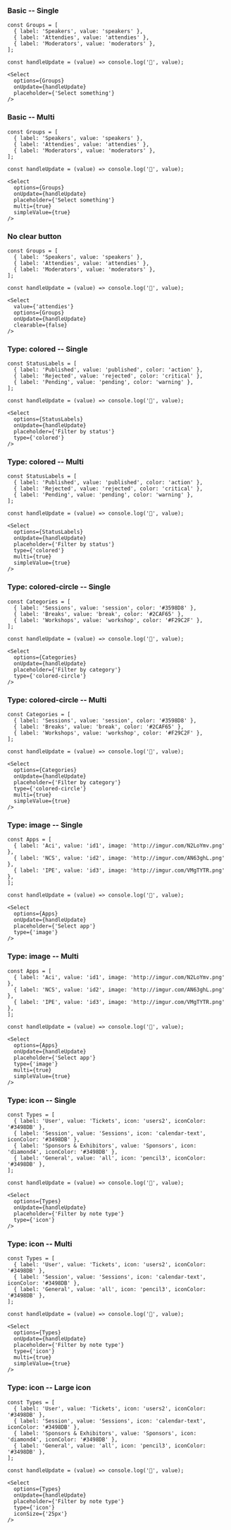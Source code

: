 
### Basic -- Single

    const Groups = [
      { label: 'Speakers', value: 'speakers' },
      { label: 'Attendies', value: 'attendies' },
      { label: 'Moderators', value: 'moderators' },
    ];

    const handleUpdate = (value) => console.log('🐳', value);

    <Select
      options={Groups}
      onUpdate={handleUpdate}
      placeholder={'Select something'}
    />

### Basic -- Multi

    const Groups = [
      { label: 'Speakers', value: 'speakers' },
      { label: 'Attendies', value: 'attendies' },
      { label: 'Moderators', value: 'moderators' },
    ];

    const handleUpdate = (value) => console.log('🐳', value);

    <Select
      options={Groups}
      onUpdate={handleUpdate}
      placeholder={'Select something'}
      multi={true}
      simpleValue={true}
    />

### No clear button

    const Groups = [
      { label: 'Speakers', value: 'speakers' },
      { label: 'Attendies', value: 'attendies' },
      { label: 'Moderators', value: 'moderators' },
    ];

    const handleUpdate = (value) => console.log('🐳', value);

    <Select
      value={'attendies'}
      options={Groups}
      onUpdate={handleUpdate}
      clearable={false}
    />

### Type: colored -- Single

    const StatusLabels = [
      { label: 'Published', value: 'published', color: 'action' },
      { label: 'Rejected', value: 'rejected', color: 'critical' },
      { label: 'Pending', value: 'pending', color: 'warning' },
    ];

    const handleUpdate = (value) => console.log('🐳', value);

    <Select
      options={StatusLabels}
      onUpdate={handleUpdate}
      placeholder={'Filter by status'}
      type={'colored'}
    />

### Type: colored -- Multi

    const StatusLabels = [
      { label: 'Published', value: 'published', color: 'action' },
      { label: 'Rejected', value: 'rejected', color: 'critical' },
      { label: 'Pending', value: 'pending', color: 'warning' },
    ];

    const handleUpdate = (value) => console.log('🐳', value);

    <Select
      options={StatusLabels}
      onUpdate={handleUpdate}
      placeholder={'Filter by status'}
      type={'colored'}
      multi={true}
      simpleValue={true}
    />

### Type: colored-circle -- Single

    const Categories = [
      { label: 'Sessions', value: 'session', color: '#3598D8' },
      { label: 'Breaks', value: 'break', color: '#2CAF65' },
      { label: 'Workshops', value: 'workshop', color: '#F29C2F' },
    ];

    const handleUpdate = (value) => console.log('🐳', value);

    <Select
      options={Categories}
      onUpdate={handleUpdate}
      placeholder={'Filter by category'}
      type={'colored-circle'}
    />

### Type: colored-circle -- Multi

    const Categories = [
      { label: 'Sessions', value: 'session', color: '#3598D8' },
      { label: 'Breaks', value: 'break', color: '#2CAF65' },
      { label: 'Workshops', value: 'workshop', color: '#F29C2F' },
    ];

    const handleUpdate = (value) => console.log('🐳', value);

    <Select
      options={Categories}
      onUpdate={handleUpdate}
      placeholder={'Filter by category'}
      type={'colored-circle'}
      multi={true}
      simpleValue={true}
    />

### Type: image -- Single

    const Apps = [
      { label: 'Aci', value: 'id1', image: 'http://imgur.com/N2LoYmv.png' },
      { label: 'NCS', value: 'id2', image: 'http://imgur.com/AN63ghL.png' },
      { label: 'IPE', value: 'id3', image: 'http://imgur.com/VMgTYTR.png' },
    ];

    const handleUpdate = (value) => console.log('🐳', value);

    <Select
      options={Apps}
      onUpdate={handleUpdate}
      placeholder={'Select app'}
      type={'image'}
    />

### Type: image -- Multi

    const Apps = [
      { label: 'Aci', value: 'id1', image: 'http://imgur.com/N2LoYmv.png' },
      { label: 'NCS', value: 'id2', image: 'http://imgur.com/AN63ghL.png' },
      { label: 'IPE', value: 'id3', image: 'http://imgur.com/VMgTYTR.png' },
    ];

    const handleUpdate = (value) => console.log('🐳', value);

    <Select
      options={Apps}
      onUpdate={handleUpdate}
      placeholder={'Select app'}
      type={'image'}
      multi={true}
      simpleValue={true}
    />

### Type: icon -- Single

    const Types = [
      { label: 'User', value: 'Tickets', icon: 'users2', iconColor: '#3498DB' },
      { label: 'Session', value: 'Sessions', icon: 'calendar-text', iconColor: '#3498DB' },
      { label: 'Sponsors & Exhibitors', value: 'Sponsors', icon: 'diamond4', iconColor: '#3498DB' },
      { label: 'General', value: 'all', icon: 'pencil3', iconColor: '#3498DB' },
    ];

    const handleUpdate = (value) => console.log('🐳', value);

    <Select
      options={Types}
      onUpdate={handleUpdate}
      placeholder={'Filter by note type'}
      type={'icon'}
    />

### Type: icon -- Multi

    const Types = [
      { label: 'User', value: 'Tickets', icon: 'users2', iconColor: '#3498DB' },
      { label: 'Session', value: 'Sessions', icon: 'calendar-text', iconColor: '#3498DB' },
      { label: 'General', value: 'all', icon: 'pencil3', iconColor: '#3498DB' },
    ];

    const handleUpdate = (value) => console.log('🐳', value);

    <Select
      options={Types}
      onUpdate={handleUpdate}
      placeholder={'Filter by note type'}
      type={'icon'}
      multi={true}
      simpleValue={true}
    />

### Type: icon -- Large icon

    const Types = [
      { label: 'User', value: 'Tickets', icon: 'users2', iconColor: '#3498DB' },
      { label: 'Session', value: 'Sessions', icon: 'calendar-text', iconColor: '#3498DB' },
      { label: 'Sponsors & Exhibitors', value: 'Sponsors', icon: 'diamond4', iconColor: '#3498DB' },
      { label: 'General', value: 'all', icon: 'pencil3', iconColor: '#3498DB' },
    ];

    const handleUpdate = (value) => console.log('🐳', value);

    <Select
      options={Types}
      onUpdate={handleUpdate}
      placeholder={'Filter by note type'}
      type={'icon'}
      iconSize={'25px'}
    />
